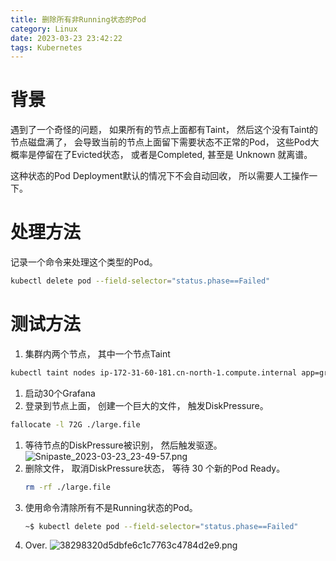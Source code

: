 ```yaml
---
title: 删除所有非Running状态的Pod
category: Linux
date: 2023-03-23 23:42:22
tags: Kubernetes
---
```


# 背景

遇到了一个奇怪的问题， 如果所有的节点上面都有Taint， 然后这个没有Taint的节点磁盘满了， 会导致当前的节点上面留下需要状态不正常的Pod， 这些Pod大概率是停留在了Evicted状态， 或者是Completed, 甚至是 Unknown 就离谱。 

这种状态的Pod Deployment默认的情况下不会自动回收， 所以需要人工操作一下。 


# 处理方法
记录一个命令来处理这个类型的Pod。 

```bash
kubectl delete pod --field-selector="status.phase==Failed"
```

# 测试方法
1. 集群内两个节点， 其中一个节点Taint
  ```bash
  kubectl taint nodes ip-172-31-60-181.cn-north-1.compute.internal app=grafana:NoSchedule
  ```
1. 启动30个Grafana
1. 登录到节点上面， 创建一个巨大的文件， 触发DiskPressure。
  ```bash
  fallocate -l 72G ./large.file
  ```
1. 等待节点的DiskPressure被识别， 然后触发驱逐。 
  ![Snipaste_2023-03-23_23-49-57.png](https://s2.loli.net/2023/03/24/FhKR1VcmTykOQHM.png)
1. 删除文件， 取消DiskPressure状态， 等待 30 个新的Pod Ready。
   ```bash
   rm -rf ./large.file
   ```
1. 使用命令清除所有不是Running状态的Pod。
   ```bash
   ~$ kubectl delete pod --field-selector="status.phase==Failed"
   ```
1. Over.
  ![38298320d5dbfe6c1c7763c4784d2e9.png](https://s2.loli.net/2023/03/24/r268vuJj9fFncae.png)
